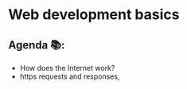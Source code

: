 # Web development basics

## Agenda 📚:

- How does the Internet work?
- https requests and responses,